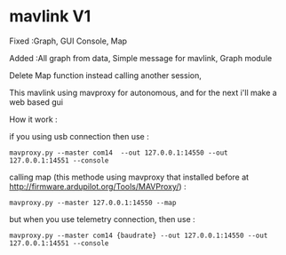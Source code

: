 # mavlink V1

Fixed :Graph, GUI Console, Map

Added :All graph from data, Simple message for mavlink, Graph module 

Delete Map function instead calling another session, 

This mavlink using mavproxy for autonomous, and for the next i'll make a web based gui

How it work :

if you using usb connection then use :

```
mavproxy.py --master com14  --out 127.0.0.1:14550 --out 127.0.0.1:14551 --console
```

calling map (this methode using mavproxy that installed before at http://firmware.ardupilot.org/Tools/MAVProxy/) : 
```
mavproxy.py --master 127.0.0.1:14550 --map
```

but when you use telemetry connection, then use : 
```
mavproxy.py --master com14 {baudrate} --out 127.0.0.1:14550 --out 127.0.0.1:14551 --console
```

